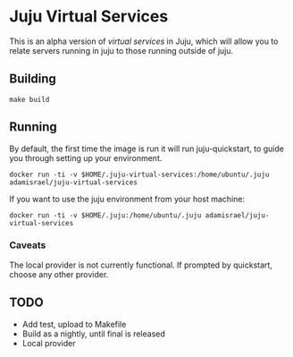 # Juju Virtual Services

This is an alpha version of *virtual services* in Juju, which will allow you to relate servers running in juju to those running outside of juju.

## Building

    make build

## Running

By default, the first time the image is run it will run juju-quickstart, to guide you through setting up your environment.

    docker run -ti -v $HOME/.juju-virtual-services:/home/ubuntu/.juju adamisrael/juju-virtual-services

If you want to use the juju environment from your host machine:

    docker run -ti -v $HOME/.juju:/home/ubuntu/.juju adamisrael/juju-virtual-services

### Caveats

The local provider is not currently functional. If prompted by quickstart, choose any other provider.

## TODO
- Add test, upload to Makefile
- Build as a nightly, until final is released
- Local provider

